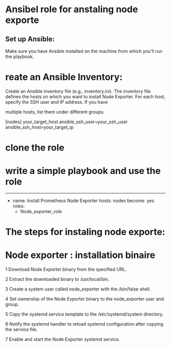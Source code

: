 # Ansibel role for anstaling node exporte 

## Set up Ansible:  

Make sure you have Ansible installed on the machine from which you'll run the playbook. 

# reate an Ansible Inventory:

Create an Ansible inventory file (e.g., inventory.ini). The inventory file defines the hosts on which you want to install Node Exporter. For each host, specify the SSH user and IP address. If you have 

multiple hosts, list them under different groups.

[nodes]
your_target_host ansible_ssh_user=your_ssh_user ansible_ssh_host=your_target_ip

# clone the role 

# write a simple playbook and use the role

---
- name: Install Prometheus Node Exporter
  hosts: nodes
  become: yes
  roles:
    - Node_exporter_role

# The steps for instaling node exporte:

# Node exporter : installation binaire


 1 Download Node Exporter binary from the specified URL.  
 
 2 Extract the downloaded binary to /usr/local/bin.  
 
 3 Create a system user called node_exporter with the /bin/false shell.  
 
 4 Set ownership of the Node Exporter binary to the node_exporter user and group.  
 
 5 Copy the systemd service template to the /etc/systemd/system directory.  
 
 6 Notify the systemd handler to reload systemd configuration after copying the service file.  
 
 7 Enable and start the Node Exporter systemd service.  

